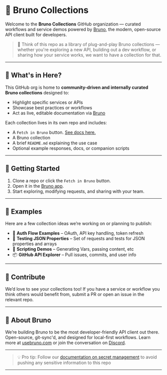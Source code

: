 # 🐾 Bruno Collections

Welcome to the **Bruno Collections** GitHub organization — curated workflows and service demos powered by [Bruno](https://www.usebruno.com), the modern, open-source API client built for developers.

> 🧠 Think of this repo as a library of plug-and-play Bruno collections — whether you're exploring a new API, building out a dev workflow, or sharing how your service works, we want to have a collection for that.

---

## 📁 What's in Here?

This GitHub org is home to **community-driven and internally curated Bruno collections** designed to:

- Highlight specific services or APIs 
- Showcase best practices or workflows
- Act as live, editable documentation via [Bruno](https://www.usebruno.com)

Each collection lives in its own repo and includes:

- A `Fetch in Bruno` button. [See docs here.](https://docs.usebruno.com/git-integration/embed-bruno-collection)
- A Bruno collection 
- A brief `README.md` explaining the use case
- Optional example responses, docs, or companion scripts

---

## 🚀 Getting Started

1. Clone a repo or click the `Fetch in Bruno` button.
2. Open it in the [Bruno app](https://www.usebruno.com).
3. Start exploring, modifying requests, and sharing with your team.

---

## 🧰 Examples

Here are a few collection ideas we’re working on or planning to publish:

- 🔐 **Auth Flow Examples** – OAuth, API key handling, token refresh
- 💬 **Testing JSON Properties** – Set of requests and tests for JSON properties and arrays
- 💸 **Scripting Demos** – Generating Vars, passing content, etc
- 📦 **GitHub API Explorer** – Pull issues, commits, and user info

---

## 🤝 Contribute

We’d love to see your collections too! If you have a service or workflow you think others would benefit from, submit a PR or open an issue in the relevant repo.

---

## 🐶 About Bruno

We’re building Bruno to be the most developer-friendly API client out there. Open-source, git-sync'd, and designed for local-first workflows. Learn more at [usebruno.com](https://www.usebruno.com) or join the conversation on [Discord](https://discord.gg/UdGzD3khSm).

---

> 💡 Pro tip: Follow our [documentation on secret management](https://docs.usebruno.com/secrets-management/overview) to avoid pushing any sensitive information to this repo 

---

